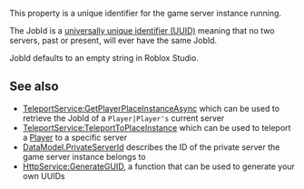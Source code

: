 This property is a unique identifier for the game server instance running.

The JobId is a [universally unique identifier (UUID)](https://en.wikipedia.org/wiki/Universally_unique_identifier) meaning that no two servers, past or present, will ever have the same JobId.

JobId defaults to an empty string in Roblox Studio.

See also
--------

*   [TeleportService:GetPlayerPlaceInstanceAsync](https://developer.roblox.com/en-us/api-reference/function/TeleportService/GetPlayerPlaceInstanceAsync) which can be used to retrieve the JobId of a `Player|Player's` current server
*   [TeleportService:TeleportToPlaceInstance](https://developer.roblox.com/en-us/api-reference/function/TeleportService/TeleportToPlaceInstance) which can be used to teleport a [Player](https://developer.roblox.com/en-us/api-reference/class/Player) to a specific server
*   [DataModel.PrivateServerId](https://developer.roblox.com/en-us/api-reference/property/DataModel/PrivateServerId) describes the ID of the private server the game server instance belongs to
*   [HttpService:GenerateGUID](https://developer.roblox.com/en-us/api-reference/function/HttpService/GenerateGUID), a function that can be used to generate your own UUIDs